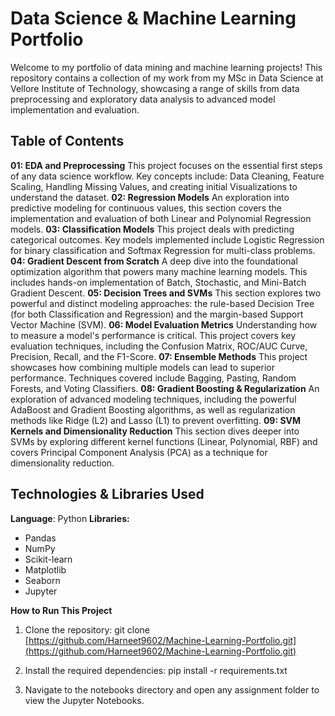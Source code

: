 # Data Science & Machine Learning Portfolio
Welcome to my portfolio of data mining and machine learning projects! This repository contains a collection of my work from my MSc in Data Science at Vellore Institute of Technology, showcasing a range of skills from data preprocessing and exploratory data analysis to advanced model implementation and evaluation.

## Table of Contents
**01: EDA and Preprocessing**
This project focuses on the essential first steps of any data science workflow. Key concepts include: Data Cleaning, Feature Scaling, Handling Missing Values, and creating initial Visualizations to understand the dataset.
**02: Regression Models**
An exploration into predictive modeling for continuous values, this section covers the implementation and evaluation of both Linear and Polynomial Regression models.
**03: Classification Models**
This project deals with predicting categorical outcomes. Key models implemented include Logistic Regression for binary classification and Softmax Regression for multi-class problems.
**04: Gradient Descent from Scratch**
A deep dive into the foundational optimization algorithm that powers many machine learning models. This includes hands-on implementation of Batch, Stochastic, and Mini-Batch Gradient Descent.
**05: Decision Trees and SVMs**
This section explores two powerful and distinct modeling approaches: the rule-based Decision Tree (for both Classification and Regression) and the margin-based Support Vector Machine (SVM).
**06: Model Evaluation Metrics**
Understanding how to measure a model's performance is critical. This project covers key evaluation techniques, including the Confusion Matrix, ROC/AUC Curve, Precision, Recall, and the F1-Score.
**07: Ensemble Methods**
This project showcases how combining multiple models can lead to superior performance. Techniques covered include Bagging, Pasting, Random Forests, and Voting Classifiers.
**08: Gradient Boosting & Regularization**
An exploration of advanced modeling techniques, including the powerful AdaBoost and Gradient Boosting algorithms, as well as regularization methods like Ridge (L2) and Lasso (L1) to prevent overfitting.
**09: SVM Kernels and Dimensionality Reduction**
This section dives deeper into SVMs by exploring different kernel functions (Linear, Polynomial, RBF) and covers Principal Component Analysis (PCA) as a technique for dimensionality reduction.

## Technologies & Libraries Used
**Language**: Python
**Libraries:**
- Pandas
- NumPy
- Scikit-learn
- Matplotlib
- Seaborn
- Jupyter

**How to Run This Project**

1. Clone the repository:
git clone [https://github.com/Harneet9602/Machine-Learning-Portfolio.git](https://github.com/Harneet9602/Machine-Learning-Portfolio.git)

2. Install the required dependencies:
pip install -r requirements.txt

3. Navigate to the notebooks directory and open any assignment folder to view the Jupyter Notebooks.
